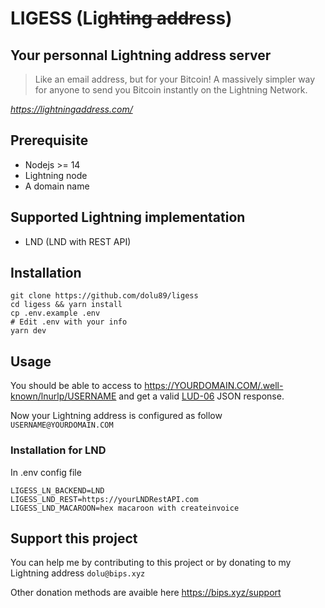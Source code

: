 # LIGESS (**Lig**~~hting addr~~**ess**)

## Your personnal Lightning address server
> Like an email address, but for your Bitcoin!
A massively simpler way for anyone to send you Bitcoin instantly on the Lightning Network.

*https://lightningaddress.com/*

## Prerequisite
- Nodejs >= 14
- Lightning node
- A domain name

## Supported Lightning implementation
- LND (LND with REST API)

## Installation
``` shell
git clone https://github.com/dolu89/ligess
cd ligess && yarn install
cp .env.example .env
# Edit .env with your info
yarn dev
```

## Usage
You should be able to access to https://YOURDOMAIN.COM/.well-known/lnurlp/USERNAME and get a valid [LUD-06](https://github.com/fiatjaf/lnurl-rfc/blob/luds/06.md) JSON response.

Now your Lightning address is configured as follow `USERNAME@YOURDOMAIN.COM`


### Installation for LND
In .env config file
```
LIGESS_LN_BACKEND=LND
LIGESS_LND_REST=https://yourLNDRestAPI.com
LIGESS_LND_MACAROON=hex macaroon with createinvoice
```

## Support this project
You can help me by contributing to this project or by donating to my Lightning address `dolu@bips.xyz`

Other donation methods are avaible here https://bips.xyz/support
